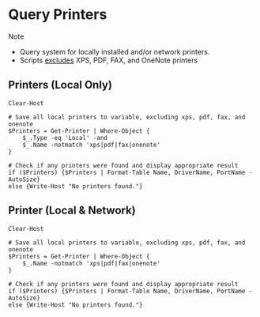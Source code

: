 # Query Printers

> [!NOTE]
> - Query system for locally installed and/or network printers.
> - Scripts <ins>excludes</ins> XPS, PDF, FAX, and OneNote printers

## Printers (Local Only)
```
Clear-Host

# Save all local printers to variable, excluding xps, pdf, fax, and onenote
$Printers = Get-Printer | Where-Object {
    $_.Type -eq 'Local' -and 
    $_.Name -notmatch 'xps|pdf|fax|onenote'
}

# Check if any printers were found and display appropriate result
if ($Printers) {$Printers | Format-Table Name, DriverName, PortName -AutoSize}
else {Write-Host "No printers found."}
```

## Printer (Local & Network)
```
Clear-Host

# Save all local printers to variable, excluding xps, pdf, fax, and onenote
$Printers = Get-Printer | Where-Object {
    $_.Name -notmatch 'xps|pdf|fax|onenote'
}

# Check if any printers were found and display appropriate result
if ($Printers) {$Printers | Format-Table Name, DriverName, PortName -AutoSize}
else {Write-Host "No printers found."}
```
